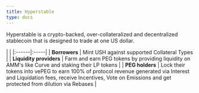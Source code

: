 ```yaml
---
title: Hyperstable
type: docs
---
```


Hyperstable is a crypto-backed, over-collateralized and decentralized stablecoin that is designed to trade at one US dollar.

| |
|:------|:-----|
| **Borrowers** | Mint USH against supported Collateral Types |
| **Liquidity providers** |  Farm and earn PEG tokens by providing liquidity on AMM's like Curve and staking their LP tokens |
| **PEG holders** |  Lock their tokens into vePEG to earn 100% of protocol revenue generated via Interest and Liquidation fees, receive Incentives, Vote on Emissions and get protected from dilution via Rebases |

<style>
/* Minimal clean dropdown style */
.sidebar-dropdown button.btn {
    cursor: pointer !important;
    background: none !important;
    border: none !important;
    width: 100%;
    padding: 0.5rem 1rem !important;
    /* Use flexbox for alignment */
    display: inline-flex !important;
    align-items: center !important;
    justify-content: space-between !important;
}

.sidebar-dropdown button.btn:hover {
    background-color: #f8f9fa !important;
}

/* Simple arrow */
.sidebar-dropdown button.btn::after {
    content: "›";
    /* No positioning needed with flex */
    font-size: 1.2em;
    opacity: 0.5;
    transition: transform 0.3s ease;
    margin-left: auto;
    padding-left: 10px;
}

.sidebar-dropdown.active button.btn::after {
    transform: rotate(90deg);
}

/* Hide original chevron */
.sidebar-dropdown button.btn > :last-child {
    display: none !important;
}

/* Submenu */
.sidebar-submenu {
    background: none !important;
}

/* Active section highlight */
.sidebar-dropdown.active > button.btn {
    font-weight: 600;
}
</style>

<script>
// Dropdown functionality for Hyperstable docs
(function() {
    'use strict';

    console.log('[Hyperstable] Initializing sidebar dropdowns...');

    function setupDropdowns() {
        const dropdowns = document.querySelectorAll('.sidebar-dropdown');

        if (dropdowns.length === 0) {
            console.log('[Hyperstable] No dropdowns found, retrying...');
            setTimeout(setupDropdowns, 500);
            return;
        }

        console.log(`[Hyperstable] Found ${dropdowns.length} dropdowns`);

        dropdowns.forEach((dropdown, index) => {
            const button = dropdown.querySelector('button.btn');
            const submenu = dropdown.querySelector('.sidebar-submenu');

            if (button && submenu && !button.hasAttribute('data-dropdown-initialized')) {
                // Mark as initialized to prevent duplicate handlers
                button.setAttribute('data-dropdown-initialized', 'true');

                // Set initial state
                submenu.style.display = 'none';
                dropdown.classList.remove('active');

                // Add click handler
                button.addEventListener('click', function(e) {
                    e.preventDefault();
                    e.stopPropagation();

                    const isOpen = submenu.style.display === 'block';

                    // Close all dropdowns
                    document.querySelectorAll('.sidebar-dropdown').forEach(dd => {
                        dd.classList.remove('active');
                        const sm = dd.querySelector('.sidebar-submenu');
                        if (sm) sm.style.display = 'none';
                    });

                    // Toggle current dropdown
                    if (!isOpen) {
                        submenu.style.display = 'block';
                        dropdown.classList.add('active');
                    }
                });

                console.log(`[Hyperstable] Initialized dropdown ${index}: ${button.textContent.trim()}`);
            }
        });

        // Auto-open current section
        const currentPath = window.location.pathname;
        document.querySelectorAll('.sidebar-nested-link').forEach(link => {
            if (link.href === window.location.href || currentPath.includes(link.pathname)) {
                const parentSubmenu = link.closest('.sidebar-submenu');
                const parentDropdown = link.closest('.sidebar-dropdown');

                if (parentSubmenu && parentDropdown) {
                    parentSubmenu.style.display = 'block';
                    parentDropdown.classList.add('active');
                    console.log('[Hyperstable] Auto-opened current section');
                }
            }
        });
    }

    // Initialize when DOM is ready
    if (document.readyState === 'loading') {
        document.addEventListener('DOMContentLoaded', setupDropdowns);
    } else {
        // DOM already loaded
        setupDropdowns();
    }

    // Backup initialization after delay
    setTimeout(setupDropdowns, 1000);

    // Re-initialize if sidebar is dynamically loaded
    const observer = new MutationObserver(function(mutations) {
        if (document.querySelector('.sidebar-dropdown button:not([data-dropdown-initialized])')) {
            setupDropdowns();
        }
    });

    // Start observing
    if (document.querySelector('.sidebar-wrapper, #sidebar')) {
        observer.observe(document.querySelector('.sidebar-wrapper, #sidebar'), {
            childList: true,
            subtree: true
        });
    }
})();
</script>
